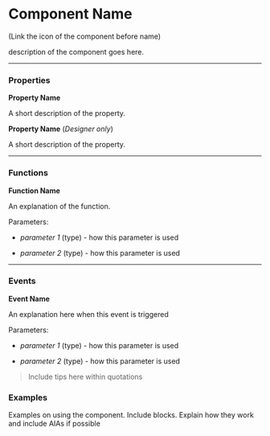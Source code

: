 # Component Name 

(Link the icon of the component before name\)

 description of the component goes here.

---



### Properties



**Property Name**

A short description of the property.


**Property Name**  (_Designer only_)

A short description of the property.



---



### Functions



**Function Name**

An explanation of the function.

Parameters:

* _parameter 1_ (type) - how this parameter is used

* _parameter 2_ (type) - how this parameter is used



---



### Events



**Event Name**

An explanation here when this event is triggered

Parameters:

* _parameter 1_ (type) - how this parameter is used

* _parameter 2_ (type) - how this parameter is used





>Include tips here within quotations



### Examples



Examples on using the component. Include blocks. Explain how they work and include AIAs if possible



